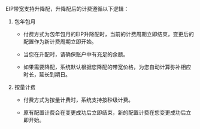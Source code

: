 EIP带宽支持升降配，升降配后的计费遵循以下逻辑：

1. 包年包月

	- 付费方式为包年包月的EIP升降配时，当前的计费周期立即结束，变更后的配置作为新计费周期立即开始。

	- 当您在升配时，请确保账户中有充足的余额。

	- 如果需要降配，系统默认根据您降配的带宽价格，为您自动计算弥补相应时长，延长到期日。

2. 按量计费

	- 付费方式为按量计费时，系统支持按秒级计费。

	- 原有配置计费会在变更成功后立即结束，新的配置计费在您变更成功后立即开始。
